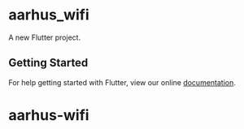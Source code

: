 # aarhus_wifi

A new Flutter project.

## Getting Started

For help getting started with Flutter, view our online
[documentation](https://flutter.io/).
# aarhus-wifi
